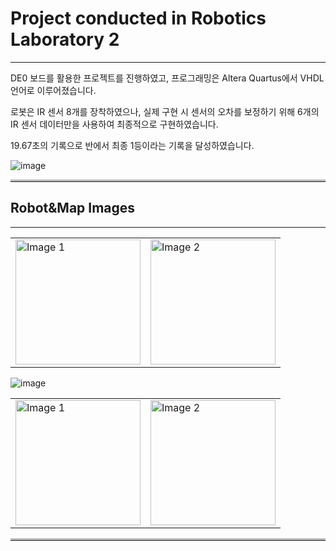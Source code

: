 # Project conducted in Robotics Laboratory 2
---
DE0 보드를 활용한 프로젝트를 진행하였고, 프로그래밍은 Altera Quartus에서 VHDL 언어로 이루어졌습니다. 

로봇은 IR 센서 8개를 장착하였으나, 실제 구현 시 센서의 오차를 보정하기 위해 6개의 IR 센서 데이터만을 사용하여 최종적으로 구현하였습니다.

19.67초의 기록으로 반에서 최종 1등이라는 기록을 달성하였습니다.

![image](https://github.com/user-attachments/assets/1e478383-bd30-44f2-bc8d-743a14ff60df)

<hr style="border-top: 3px solid #bbb;">

## Robot&Map Images
---
<table>
  <tr>
    <td>
      <img src="https://github.com/user-attachments/assets/af79d44b-dcf5-4a49-9904-48fe3d5580b0" alt="Image 1" width="200">
    </td>
    <td>
      <img src="https://github.com/user-attachments/assets/4680cdc7-4af4-4007-b154-bf3fa56a96f1" alt="Image 2" width="200">
    </td>
  </tr>
</table>

![image](https://github.com/user-attachments/assets/55896f91-41db-4f25-b69a-6841159d8ef9)

<table>
  <tr>
    <td>
      <img src="https://github.com/user-attachments/assets/91b677ab-0271-45ea-9167-e0a290b641f6" alt="Image 1" width="200">
    </td>
    <td>
      <img src="https://github.com/user-attachments/assets/386b0575-d63c-4e6c-b859-8e192e4e38ad" alt="Image 2" width="200">
    </td>
  </tr>
</table>

<hr style="border-top: 3px solid #bbb;">

